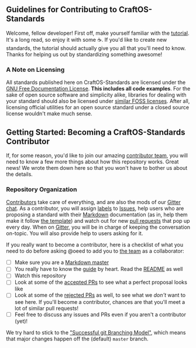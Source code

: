 
## Guidelines for Contributing to CraftOS-Standards

Welcome, fellow developer! First off, make yourself familiar with the [tutorial](./Tutorial/GettingStarted.md). It's a long read, so enjoy it with some :coffee:. If you'd like to create new standards, the tutorial should actually give you all that you'll need to know. Thanks for helping us out by standardizing something awesome!

### A Note on Licensing
All standards published here on CraftOS-Standards are licensed under the [GNU Free Documentation License](../LICENSE.md). **This includes all code examples**. For the sake of open source software and simplicity alike, libraries for dealing with your standard should also be licensed under [similar FOSS licenses](http://choosealicense.com/). After all, licensing official utilities for an open source standard under a closed source license wouldn't make much sense.

## Getting Started: Becoming a CraftOS-Standards Contributor

If, for some reason, you'd like to join our amazing [contributor team](https://github.com/oeed/CraftOS-Standards/graphs/contributors), you will need to know a few more things about how this repository works. Great news! We wrote them down here so that you won't have to bother us about the details.

### Repository Organization

[Contributors](https://github.com/oeed/CraftOS-Standards/graphs/contributors) take care of everything, and are also the mods of our [Gitter chat](https://gitter.im/oeed/CraftOS-Standards). As a contributor, you will assign [labels](https://github.com/oeed/CraftOS-Standards/labels) to [Issues](https://github.com/oeed/CraftOS-Standards/issues?q=is%3Aopen), help users who are proposing a standard with their [Markdown](https://guides.github.com/features/mastering-markdown/) documentation (as in, help them make it follow [the template](./Tutorial/StandardProposalGuidelines.md)) and watch out for new [pull requests](https://github.com/oeed/CraftOS-Standards/pulls) that pop up every day. When on [Gitter](https://gitter.im), you will be in charge of keeping the conversation on-topic. You will also provide help to users asking for it.

If you really want to become a contributor, here is a checklist of what you need to do before asking @oeed to add you to [the team](https://github.com/oeed/CraftOS-Standards/graphs/contributors) as a collaborator:
- [ ] Make sure you are a [Markdown master](https://guides.github.com/features/mastering-markdown/)
- [ ] You really have to know the [guide](./Tutorial/GettingStarted.md) by heart. Read the [README](./README.md) as well
- [ ] Watch this repository 
- [ ] Look at some of the [accepted PRs](https://github.com/oeed/CraftOS-Standards/issues?q=label%3Aaccepted+-label%3Ameta) to see what a perfect proposal looks like
- [ ] Look at some of the [rejected PRs](https://github.com/oeed/CraftOS-Standards/issues?q=label%3Arejected+-label%3Ameta) as well, to see what we *don't* want to see here. If you'll become a contributor, chances are that you'll meet a lot of similar pull requests!
- [ ] Feel free to discuss any issues and PRs even if you aren't a contributor (yet)!

We try hard to stick to the ["Successful git Branching Model"](http://nvie.com/posts/a-successful-git-branching-model/), which means that major changes happen off the (default) `master` branch.
